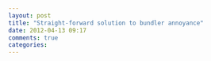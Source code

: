 ```yaml
---
layout: post
title: "Straight-forward solution to bundler annoyance"
date: 2012-04-13 09:17
comments: true
categories: 
---
```

